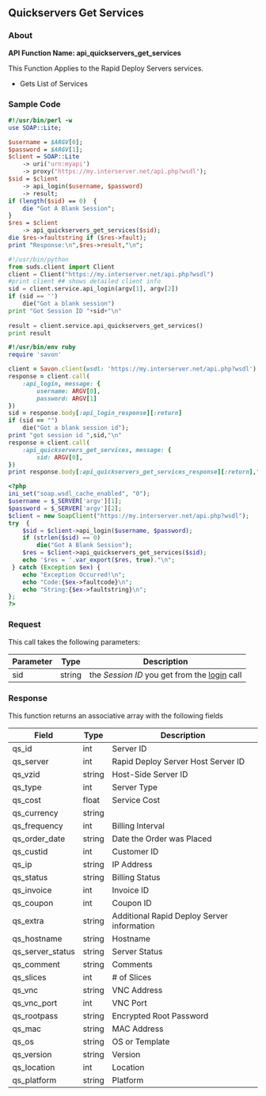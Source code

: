 
## Quickservers Get Services

### About

**API Function Name: api_quickservers_get_services**

This Function Applies to the Rapid Deploy Servers services.
* Gets List of Services


### Sample Code

```perl
#!/usr/bin/perl -w
use SOAP::Lite;

$username = $ARGV[0];
$password = $ARGV[1];
$client = SOAP::Lite
	-> uri('urn:myapi')
	-> proxy('https://my.interserver.net/api.php?wsdl');
$sid = $client
	-> api_login($username, $password)
	-> result;
if (length($sid) == 0)  {
	die "Got A Blank Session";
} 
$res = $client
	-> api_quickservers_get_services($sid);
die $res->faultstring if ($res->fault);
print "Response:\n",$res->result,"\n";

```

```python
#!/usr/bin/python
from suds.client import Client
client = Client("https://my.interserver.net/api.php?wsdl")
#print client ## shows detailed client info
sid = client.service.api_login(argv[1], argv[2])
if (sid == '')
	die("Got a blank session")
print "Got Session ID "+sid+"\n"
  
result = client.service.api_quickservers_get_services()
print result

```

```ruby
#!/usr/bin/env ruby
require 'savon'

client = Savon.client(wsdl: 'https://my.interserver.net/api.php?wsdl')
response = client.call(
	:api_login, message: {
		username: ARGV[0],
		password: ARGV[1]
})
sid = response.body[:api_login_response][:return]
if (sid == "")
	die("Got a blank session id");
print "got session id ",sid,"\n"
response = client.call(
	:api_quickservers_get_services, message: { 
		sid: ARGV[0], 
})
print response.body[:api_quickservers_get_services_response][:return],"\n"

```

```php
<?php
ini_set("soap.wsdl_cache_enabled", "0");
$username = $_SERVER['argv'][1];
$password = $_SERVER['argv'][2];
$client = new SoapClient("https://my.interserver.net/api.php?wsdl");
try  { 
	$sid = $client->api_login($username, $password);
	if (strlen($sid) == 0)
		die("Got A Blank Session");
	$res = $client->api_quickservers_get_services($sid);
	echo '$res = '.var_export($res, true)."\n";
 } catch (Exception $ex) {
	echo "Exception Occurred!\n";
	echo "Code:{$ex->faultcode}\n";
	echo "String:{$ex->faultstring}\n";
}; 
?>

```



### Request

This call takes the following parameters:

Parameter|Type|Description
---------|----|-----------
sid|string|the *Session ID* you get from the [login](#login) call


### Response

This function returns an associative array with the following fields

Field|Type|Description
-----|----|-----------
qs_id|int|Server ID
qs_server|int|Rapid Deploy Server Host Server ID
qs_vzid|string|Host-Side Server ID
qs_type|int|Server Type
qs_cost|float|Service Cost
qs_currency|string|
qs_frequency|int|Billing Interval
qs_order_date|string|Date the Order was Placed
qs_custid|int|Customer ID
qs_ip|string|IP Address
qs_status|string|Billing Status
qs_invoice|int|Invoice ID
qs_coupon|int|Coupon ID
qs_extra|string|Additional Rapid Deploy Server information
qs_hostname|string|Hostname
qs_server_status|string|Server Status
qs_comment|string|Comments
qs_slices|int|# of Slices
qs_vnc|string|VNC Address
qs_vnc_port|int|VNC Port
qs_rootpass|string|Encrypted Root Password
qs_mac|string|MAC Address
qs_os|string|OS or Template
qs_version|string|Version
qs_location|int|Location
qs_platform|string|Platform


